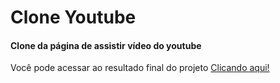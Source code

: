 <h1>Clone Youtube</h1>
<h4>Clone da página de assistir vídeo do youtube</h4>

Você pode acessar ao resultado final do projeto <a href="https://youtube-page-two.vercel.app/">Clicando aqui!</a>
